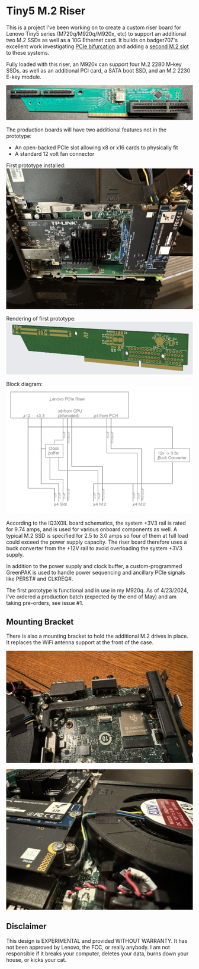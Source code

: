 # Tiny5 M.2 Riser

This is a project I've been working on to create a custom riser board for Lenovo Tiny5
series (M720q/M920q/M920x, etc) to support an additional two M.2 SSDs as well as a 10G Ethernet card.
It builds on badger707's excellent work investigating [PCIe bifurcation](https://github.com/badger707/m920q-pcie-bifurcation/)
and adding a [second M.2 slot](https://github.com/badger707/m920q-dual-NVME/) to these systems.

Fully loaded with this riser, an M920x can support four M.2 2280 M-key SSDs, as well as an additional PCI card,
a SATA boot SSD, and an M.2 2230 E-key module.

![](images/prototype2.jpg)

The production boards will have two additional features not in the prototype:
- An open-backed PCIe slot allowing x8 or x16 cards to physically fit
- A standard 12 volt fan connector

First prototype installed:
![](images/prototype1.jpg)

Rendering of first prototype:
![](images/prototype1-pcb.png)

Block diagram:
![](images/block-diagram.png)

According to the IQ3X0IL board schematics, the system +3V3 rail is rated for 9.74 amps, and is used for
various onboard components as well. A typical M.2 SSD is specified for 2.5 to 3.0 amps so four of them at
full load could exceed the power supply capacity. The riser board therefore uses a buck converter from
the +12V rail to avoid overloading the system +3V3 supply.

In addition to the power supply and clock buffer, a custom-programmed GreenPAK is used to handle
power sequencing and ancillary PCIe signals like PERST# and CLKREQ#.

The first prototype is functional and in use in my M920q. As of 4/23/2024, I've ordered a production batch
(expected by the end of May) and am taking pre-orders, see issue #1.

## Mounting Bracket

There is also a mounting bracket to hold the additional M.2 drives in place. It replaces the WiFi antenna
support at the front of the case.

![](images/mount1.jpg)

![](images/mount2.jpg)

## Disclaimer

This design is EXPERIMENTAL and provided WITHOUT WARRANTY. It has not been approved by Lenovo, the
FCC, or really anybody. I am not responsible if it breaks your computer, deletes your data, burns
down your house, or kicks your cat.
